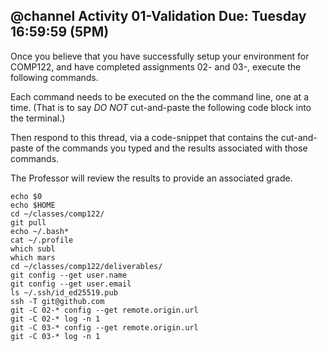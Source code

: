 @channel  Activity 01-Validation
Due:  Tuesday 16:59:59  (5PM)
--
Once you believe that you have successfully setup your environment
for COMP122, and have completed assignments 02- and 03-, execute the following commands.

Each command needs to be executed on the the command line, one at a time. (That 
is to say *DO NOT* cut-and-paste the following code block into the terminal.)

Then respond to this thread, via a code-snippet that contains the cut-and-paste of the commands you typed and the results associated with those commands.

The Professor will review the results to provide an associated grade.

```
echo $0
echo $HOME
cd ~/classes/comp122/
git pull
echo ~/.bash*
cat ~/.profile
which subl
which mars
cd ~/classes/comp122/deliverables/
git config --get user.name
git config --get user.email
ls ~/.ssh/id_ed25519.pub
ssh -T git@github.com
git -C 02-* config --get remote.origin.url
git -C 02-* log -n 1
git -C 03-* config --get remote.origin.url
git -C 03-* log -n 1
```
